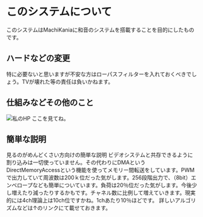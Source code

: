 # このシステムについて
このシステムはMachiKaniaに和音のシステムを搭載することを目的にしたものです。

## ハードなどの変更
特に必要ないと思いますが不安な方はローパスフィルターを入れておくべきでしょう。TVが壊れた等の責任は負いかねます。

## 仕組みなどその他のこと
![私のHP](http://gombe.azurewebsites.net/2016/12/04/machikania%e3%81%a7%e3%81%ae%e9%9f%b3%e6%a5%bd%e3%81%ae%e5%86%8d%e7%94%9f/)
ここを見てね。

## 簡単な説明
見るのがめんどくさい方向けの簡単な説明
ビデオシステムと共存できるように割り込みは一切使っていません。その代わりにDMAというDirectMemoryAccessという機能を使ってメモリー間転送をしています。PWMで出力していて周波数は200ｋ位だった気がします。256段階出力で、（8bit）エンベロープなども簡単についています。負荷は20％位だった気がします。今後少し増えたり減ったりするかもです。チャネル数に比例して増えていきます。現実的には4ch理論上は10ch位ですかね。1chあたり10％ほどです。
詳しいアルゴリズムなどは↑のリンクにて載せておきます。
